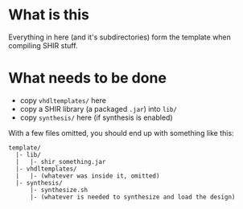 # What is this

Everything in here (and it's subdirectories) form the template when compiling SHIR stuff.

# What needs to be done

*  copy `vhdltemplates/` here
*  copy a SHIR library (a packaged `.jar`) into `lib/`
*  copy `synthesis/` here (if synthesis is enabled)

With a few files omitted, you should end up with something like this:

```
template/
  |- lib/
  |   |- shir_something.jar
  |- vhdltemplates/
  |   |- (whatever was inside it, omitted)
  |- synthesis/
      |- synthesize.sh
      |- (whatever is needed to synthesize and load the design)
```
